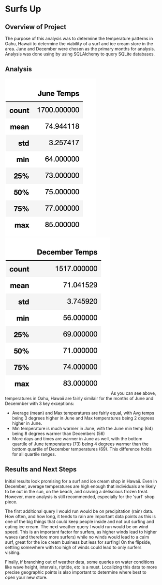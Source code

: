 # Surfs Up

## Overview of Project
The purpose of this analysis was to determine the temperature patterns in Oahu, Hawaii to determine the viability of a surf and ice cream store in the area. June and December were chosen as the primary months for analysis. Analysis was done using by using SQLAlchemy to query SQLite databases.

## Analysis
![June_Temperatures](https://github.com/Tbrecke01/Surfs_Up/blob/main/June_temps.png)
![December_Temperatures](https://github.com/Tbrecke01/Surfs_Up/blob/main/Dec_temps.png)
As you can see above, temperatures in Oahu, Hawaii are fairly similair for the months of June and Decemnber with 3 key exceptions:
- Average (mean) and Max temperatures are fairly equal, with Avg temps being 3 degrees higher in June and Max temperatures being 2 degrees higher in June.
- Min temperature is much warmer in June, with the June min temp (64) being 8 degrees warmer than Decembers (56)
- More days and times are warmer in June as well, with the bottom quartile of June temperatures (73) being 4 degrees warmer than the bottom quartile of December temperatures (69). This difference holds for all quartile ranges.

## Results and Next Steps
Initial results look promising for a surf and ice cream shop in Hawaii. Even in December, average temperatures are high enough that individuals are likely to be out in the sun, on the beach, and craving a deliscious frozen treat. However, more analysis is still recommended, especially for the 'surf' shop piece.

The first additional query I would run would be on precipitation (rain) data. How often, and how long, it tends to rain are important data points as this is one of the big things that could keep people inside and not out surfing and eating ice cream. The next weather query I would run would be on wind speed. This is an important factor for surfers, as higher winds lead to higher waves (and therefore more surfers) while no winds would lead to a calm surf, great for the ice cream business but less for surfing! On the flipside, settling somewhere with too high of winds could lead to only surfers visiting. 

Finally, if branching out of weather data, some queries on water conditions like wave height, intervals, riptide, etc is a must. Localizing this data to more precise geographic points is also important to determine where best to open your new store.
